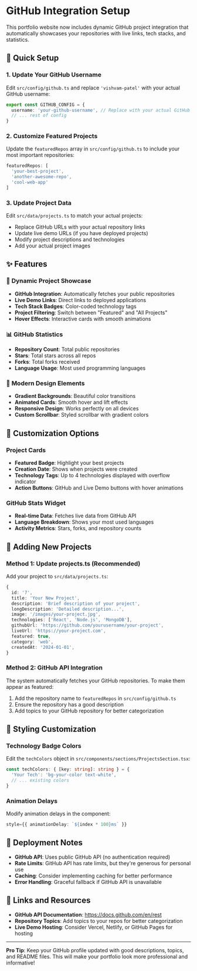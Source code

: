# GitHub Integration Setup

This portfolio website now includes dynamic GitHub project integration that automatically showcases your repositories with live links, tech stacks, and statistics.

## 🚀 Quick Setup

### 1. Update Your GitHub Username

Edit `src/config/github.ts` and replace `'vishvam-patel'` with your actual GitHub username:

```typescript
export const GITHUB_CONFIG = {
  username: 'your-github-username', // Replace with your actual GitHub username
  // ... rest of config
}
```

### 2. Customize Featured Projects

Update the `featuredRepos` array in `src/config/github.ts` to include your most important repositories:

```typescript
featuredRepos: [
  'your-best-project',
  'another-awesome-repo',
  'cool-web-app'
]
```

### 3. Update Project Data

Edit `src/data/projects.ts` to match your actual projects:

- Replace GitHub URLs with your actual repository links
- Update live demo URLs (if you have deployed projects)
- Modify project descriptions and technologies
- Add your actual project images

## ✨ Features

### 🎯 **Dynamic Project Showcase**
- **GitHub Integration**: Automatically fetches your public repositories
- **Live Demo Links**: Direct links to deployed applications
- **Tech Stack Badges**: Color-coded technology tags
- **Project Filtering**: Switch between "Featured" and "All Projects"
- **Hover Effects**: Interactive cards with smooth animations

### 📊 **GitHub Statistics**
- **Repository Count**: Total public repositories
- **Stars**: Total stars across all repos
- **Forks**: Total forks received
- **Language Usage**: Most used programming languages

### 🎨 **Modern Design Elements**
- **Gradient Backgrounds**: Beautiful color transitions
- **Animated Cards**: Smooth hover and lift effects
- **Responsive Design**: Works perfectly on all devices
- **Custom Scrollbar**: Styled scrollbar with gradient colors

## 🔧 Customization Options

### Project Cards
- **Featured Badge**: Highlight your best projects
- **Creation Date**: Shows when projects were created
- **Technology Tags**: Up to 4 technologies displayed with overflow indicator
- **Action Buttons**: GitHub and Live Demo buttons with hover animations

### GitHub Stats Widget
- **Real-time Data**: Fetches live data from GitHub API
- **Language Breakdown**: Shows your most used languages
- **Activity Metrics**: Stars, forks, and repository counts

## 📝 Adding New Projects

### Method 1: Update projects.ts (Recommended)
Add your project to `src/data/projects.ts`:

```typescript
{
  id: '7',
  title: 'Your New Project',
  description: 'Brief description of your project',
  longDescription: 'Detailed description...',
  image: '/images/your-project.jpg',
  technologies: ['React', 'Node.js', 'MongoDB'],
  githubUrl: 'https://github.com/yourusername/your-project',
  liveUrl: 'https://your-project.com',
  featured: true,
  category: 'web',
  createdAt: '2024-01-01',
}
```

### Method 2: GitHub API Integration
The system automatically fetches your GitHub repositories. To make them appear as featured:

1. Add the repository name to `featuredRepos` in `src/config/github.ts`
2. Ensure the repository has a good description
3. Add topics to your GitHub repository for better categorization

## 🎨 Styling Customization

### Technology Badge Colors
Edit the `techColors` object in `src/components/sections/ProjectsSection.tsx`:

```typescript
const techColors: { [key: string]: string } = {
  'Your Tech': 'bg-your-color text-white',
  // ... existing colors
}
```

### Animation Delays
Modify animation delays in the component:

```typescript
style={{ animationDelay: `${index * 100}ms` }}
```

## 🚀 Deployment Notes

- **GitHub API**: Uses public GitHub API (no authentication required)
- **Rate Limits**: GitHub API has rate limits, but they're generous for personal use
- **Caching**: Consider implementing caching for better performance
- **Error Handling**: Graceful fallback if GitHub API is unavailable

## 🔗 Links and Resources

- **GitHub API Documentation**: https://docs.github.com/en/rest
- **Repository Topics**: Add topics to your repos for better categorization
- **Live Demo Hosting**: Consider Vercel, Netlify, or GitHub Pages for hosting

---

**Pro Tip**: Keep your GitHub profile updated with good descriptions, topics, and README files. This will make your portfolio look more professional and informative!

